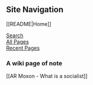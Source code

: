 ## Site Navigation

[[README|Home]]  

[Search](/search.html)  
[All Pages](/all-pages.html)  
[Recent Pages](/recent-pages.html)  

### A wiki page of note

[[AR Moxon - What is a socialist]]  
